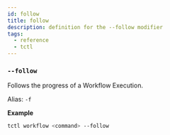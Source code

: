 ```yaml
---
id: follow
title: follow
description: definition for the --follow modifier
tags:
  - reference
  - tctl
---
```


### `--follow`

Follows the progress of a Workflow Execution.

Alias: `-f`

**Example**

```bash
tctl workflow <command> --follow
```
